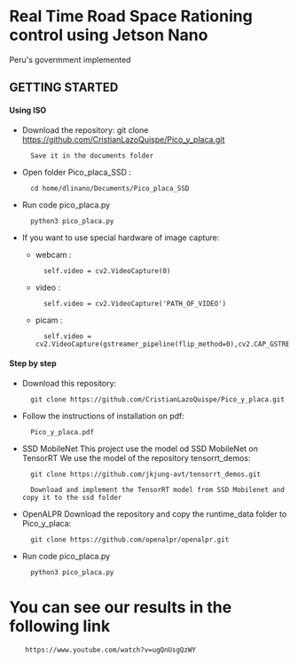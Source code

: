 # Real Time Road Space Rationing control using Jetson Nano

Peru's govermment implemented


## GETTING STARTED

#### Using ISO 
- Download the repository:
        git clone https://github.com/CristianLazoQuispe/Pico_y_placa.git

        Save it in the documents folder


- Open folder Pico_placa_SSD :
    
        cd home/dlinano/Documents/Pico_placa_SSD

- Run code pico_placa.py

        python3 pico_placa.py

- If you want to use special hardware of image capture:

    - webcam : 

            self.video = cv2.VideoCapture(0)
    - video  : 
        
            self.video = cv2.VideoCapture('PATH_OF_VIDEO')
    - picam  : 
        
            self.video = cv2.VideoCapture(gstreamer_pipeline(flip_method=0),cv2.CAP_GSTREAMER)

#### Step by step

- Download this repository:

        git clone https://github.com/CristianLazoQuispe/Pico_y_placa.git
- Follow the instructions of installation on pdf:

        Pico_y_placa.pdf

- SSD MobileNet
        This project use the model od SSD MobileNet on TensorRT
        We use the model of the repository tensorrt_demos:
        
        git clone https://github.com/jkjung-avt/tensorrt_demos.git
        
        Download and implement the TensorRT model from SSD Mobilenet and copy it to the ssd folder

- OpenALPR
        Download the repository and copy the runtime_data folder to Pico_y_placa:

        git clone https://github.com/openalpr/openalpr.git
        

- Run code pico_placa.py

        python3 pico_placa.py

# You can see our results in the following link

        https://www.youtube.com/watch?v=ugQnUsgQzWY
